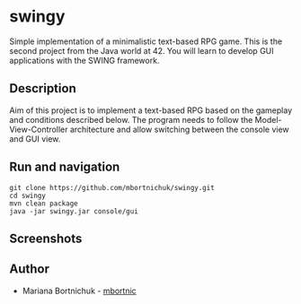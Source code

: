 # swingy
Simple implementation of a minimalistic text-based RPG game. This is the second project from the Java world at 42. You will learn to develop GUI applications with the SWING framework.

## Description
Aim of this project is to implement a text-based RPG based on the gameplay and conditions described below. The program needs to follow the Model-View-Controller architecture and allow switching between the console view and GUI view.

## Run and navigation
```
git clone https://github.com/mbortnichuk/swingy.git
cd swingy
mvn clean package
java -jar swingy.jar console/gui

```

## Screenshots


## Author
- Mariana Bortnichuk - [mbortnic](https://github.com/mbortnichuk "mbortnic")
